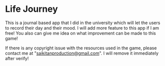 # Life Journey

This is a journal based app that I did in the university which will let the users to record their day and their mood.
I will add more feature to this app if I am free! 
You also can give me idea on what improvement can be made to this game! 

If there is any copyright issue with the resources used in the game, please contact me at "saikitanproduction@gmail.com". I will remove it immediately after verify!
